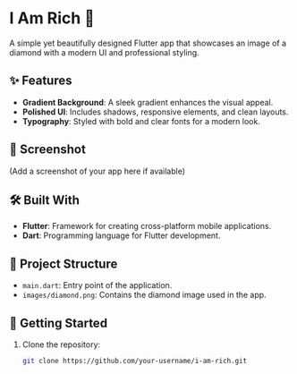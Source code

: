 # I Am Rich 💎

A simple yet beautifully designed Flutter app that showcases an image of a diamond with a modern UI and professional styling.

## ✨ Features
- **Gradient Background**: A sleek gradient enhances the visual appeal.
- **Polished UI**: Includes shadows, responsive elements, and clean layouts.
- **Typography**: Styled with bold and clear fonts for a modern look.

## 📸 Screenshot
(Add a screenshot of your app here if available)

## 🛠️ Built With
- **Flutter**: Framework for creating cross-platform mobile applications.
- **Dart**: Programming language for Flutter development.

## 📂 Project Structure
- `main.dart`: Entry point of the application.
- `images/diamond.png`: Contains the diamond image used in the app.

## 🚀 Getting Started
1. Clone the repository:
   ```bash
   git clone https://github.com/your-username/i-am-rich.git
